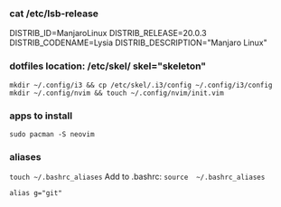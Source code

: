 
### cat /etc/lsb-release
DISTRIB_ID=ManjaroLinux
DISTRIB_RELEASE=20.0.3
DISTRIB_CODENAME=Lysia
DISTRIB_DESCRIPTION="Manjaro Linux"

### dotfiles location: /etc/skel/ skel="skeleton"
`mkdir ~/.config/i3 && cp /etc/skel/.i3/config ~/.config/i3/config`
`mkdir ~/.config/nvim && touch ~/.config/nvim/init.vim`

### apps to install
`sudo pacman -S neovim`


### aliases
`touch ~/.bashrc_aliases`
Add to .bashrc: `source  ~/.bashrc_aliases`

`alias g="git"`
